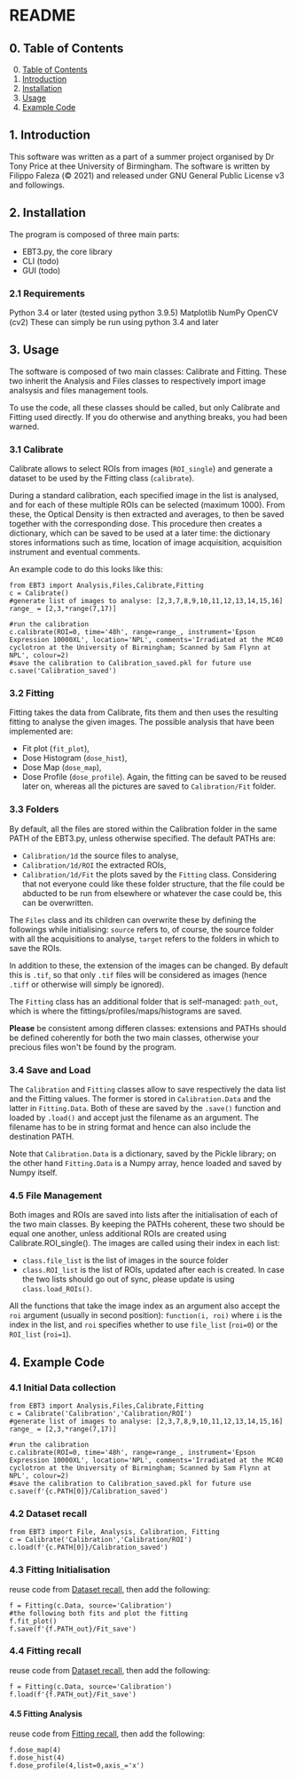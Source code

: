 # README
## 0. Table of Contents

0. [Table of Contents](#0-table-of-contents)
1. [Introduction](#1-introduction)
2. [Installation](#2-installation)
3. [Usage](#3-usage)
4. [Example Code](#4-example-code)

## 1. Introduction
This software was written as a part of a summer project organised by Dr Tony Price at thee University of Birmingham. The software is written by Filippo Faleza (© 2021) and released under GNU General Public License v3 and followings.

## 2. Installation
The program is composed of three main parts: 
- EBT3.py, the core library
- CLI (todo)
- GUI (todo)

### 2.1 Requirements
Python 3.4 or later (tested using python 3.9.5)
Matplotlib
NumPy
OpenCV (cv2)
These can simply be run using python 3.4 and later

## 3. Usage
The software is composed of two main classes: Calibrate and Fitting. These two inherit the Analysis and Files classes to respectively import image analsysis and files management tools.

To use the code, all these classes should be called, but only Calibrate and Fitting used directly. If you do otherwise and anything breaks, you had been warned.

### 3.1 Calibrate
Calibrate allows to select ROIs from images (`ROI_single`) and generate a dataset to be used by the Fitting class (`calibrate`).

During a standard calibration, each specified image in the list is analysed, and for each of these multiple ROIs can be selected (maximum 1000). From these, the Optical Density is then extracted and averages, to then be saved together with the corresponding dose.
This procedure then creates a dictionary, which can be saved to be used at a later time: the dictionary stores informations such as time, location of image acquisition, acquisition instrument and eventual comments.

An example code to do this looks like this:
```
from EBT3 import Analysis,Files,Calibrate,Fitting
c = Calibrate()
#generate list of images to analyse: [2,3,7,8,9,10,11,12,13,14,15,16]
range_ = [2,3,*range(7,17)]

#run the calibration
c.calibrate(ROI=0, time='48h', range=range_, instrument='Epson Expression 10000XL', location='NPL', comments='Irradiated at the MC40 cyclotron at the University of Birmingham; Scanned by Sam Flynn at NPL', colour=2)
#save the calibration to Calibration_saved.pkl for future use
c.save('Calibration_saved')
```

### 3.2 Fitting
Fitting takes the data from Calibrate, fits them and then uses the resulting fitting to analyse the given images. The possible analysis that have been implemented are:
- Fit plot (`fit_plot`),
- Dose Histogram (`dose_hist`),
- Dose Map (`dose_map`),
- Dose Profile (`dose_profile`).
Again, the fitting can be saved to be reused later on, whereas all the pictures are saved to `Calibration/Fit` folder.

### 3.3 Folders
By default, all the files are stored within the Calibration folder in the same PATH of the EBT3.py, unless otherwise specified.
The default PATHs are:
- `Calibration/1d` the source files to analyse,
- `Calibration/1d/ROI` the extracted ROIs,
- `Calibration/1d/Fit` the plots saved by the `Fitting` class.
Considering that not everyone could like these folder structure, that the file could be abducted to be run from elsewhere or whatever the case could be, this can be overwritten.

The `Files` class and its children can overwrite these by defining the followings while initialising: `source` refers to, of course, the source folder with all the acquisitions to analyse, `target` refers to the folders in which to save the ROIs.

In addition to these, the extension of the images can be changed. By default this is `.tif`, so that only `.tif` files will be considered as images (hence `.tiff` or otherwise will simply be ignored).

The `Fitting` class has an additional folder that is self-managed: `path_out`, which is where the fittings/profiles/maps/histograms are saved.

__Please__ be consistent among differen classes: extensions and PATHs should be defined coherently for both the two main classes, otherwise your precious files won't be found by the program.

### 3.4 Save and Load
The `Calibration` and `Fitting` classes allow to save respectively the data list and the Fitting values. The former is stored in `Calibration.Data` and the latter in `Fitting.Data`. Both of these are saved by the `.save()` function and loaded by `.load()` and accept just the filename as an argument. The filename has to be in string format and hence can also include the destination PATH.

Note that `Calibration.Data` is a dictionary, saved by the Pickle library; on the other hand `Fitting.Data` is a Numpy array, hence loaded and saved by Numpy itself.

### 4.5 File Management
Both images and ROIs are saved into lists after the initialisation of each of the two main classes. By keeping the PATHs coherent, these two should be equal one another, unless additional ROIs are created using Calibrate.ROI_single().
The images are called using their index in each list:
- `class.file_list` is the list of images in the source folder
- `class.ROI_list` is the list of ROIs, updated after each is created. In case the two lists should go out of sync, please update is using `class.load_ROIs()`.

All the functions that take the image index as an argument also accept the `roi` argument (usually in second position):
```function(i, roi)```
where `i` is the index in the list, and `roi` specifies whether to use `file_list` (`roi=0`) or the `ROI_list` (`roi=1`).

## 4. Example Code
### 4.1 Initial Data collection
```
from EBT3 import Analysis,Files,Calibrate,Fitting
c = Calibrate('Calibration','Calibration/ROI')
#generate list of images to analyse: [2,3,7,8,9,10,11,12,13,14,15,16]
range_ = [2,3,*range(7,17)]

#run the calibration
c.calibrate(ROI=0, time='48h', range=range_, instrument='Epson Expression 10000XL', location='NPL', comments='Irradiated at the MC40 cyclotron at the University of Birmingham; Scanned by Sam Flynn at NPL', colour=2)
#save the calibration to Calibration_saved.pkl for future use
c.save(f'{c.PATH[0]}/Calibration_saved')
```

### 4.2 Dataset recall
```
from EBT3 import File, Analysis, Calibration, Fitting
c = Calibrate('Calibration','Calibration/ROI')
c.load(f'{c.PATH[0]}/Calibration_saved')
```
### 4.3 Fitting Initialisation
reuse code from [Dataset recall](#42-dataset-recall), then add the following:
```
f = Fitting(c.Data, source='Calibration')
#the following both fits and plot the fitting
f.fit_plot()
f.save(f'{f.PATH_out}/Fit_save')
```

### 4.4 Fitting recall
reuse code from [Dataset recall](#42-dataset-recall), then add the following:
```
f = Fitting(c.Data, source='Calibration')
f.load(f'{f.PATH_out}/Fit_save')
```
#### 4.5 Fitting Analysis
reuse code from [Fitting recall](#44-fitting-recall), then add the following:
```
f.dose_map(4)
f.dose_hist(4)
f.dose_profile(4,list=0,axis_='x')
```
